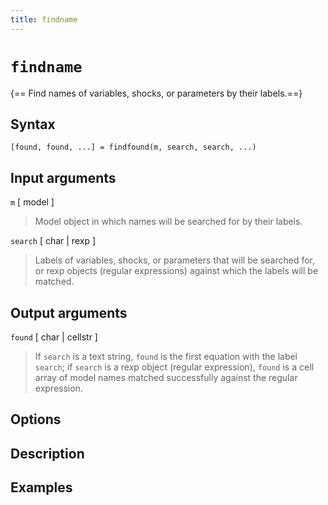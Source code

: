 ```yaml
---
title: findname
---
```


# `findname`

{== Find names of variables, shocks, or parameters by their labels.==}


## Syntax 

    [found, found, ...] = findfound(m, search, search, ...)


## Input arguments 

 `m` [ model ]
>
> Model object in which names will be searched for by
> their labels.
> 
>
 `search` [ char | rexp ]
>
> Labels of variables, shocks, or parameters that
> will be searched for, or rexp objects (regular expressions) against which
> the labels will be matched.
>

## Output arguments 

 `found` [ char | cellstr ]
> 
> If `search` is a text string, `found` is
> the first equation with the label `search`; if `search` is a rexp
> object (regular expression), `found` is a cell array of model names 
> matched successfully against the regular expression.
>
 


## Options 


## Description 



## Examples

